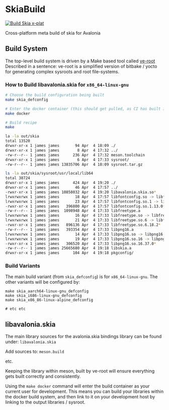 # SkiaBuild
[![Build Skia x-plat](https://github.com/AvaloniaUI/Avalonia.Skia/actions/workflows/skiabuild.yml/badge.svg?branch=main)](https://github.com/AvaloniaUI/Avalonia.Skia/actions/workflows/skiabuild.yml)

Cross-platform meta build of skia for Avalonia

## Build System

The top-level build system is driven by a Make based tool called [ve-root](https://github.com/jameswalmsley/ve-root)
Described in a sentence: ve-root is a simplified version of bitbake / yocto for generating complex sysroots and root file-systems.

### How to Build libavalonia.skia for `x86_64-linux-gnu`

```bash
# Choose the build configuration being built
make skia_defconfig

# Enter the docker container (this should get pulled, as CI has built it for you).
make docker

# Build recipe
make

la -la out/skia
total 13520
drwxr-xr-x 1 james james       94 Apr  4 18:09 ./
drwxr-xr-x 1 james james        8 Apr  4 17:32 ../
-rw-r--r-- 1 james james      236 Apr  4 17:32 meson.toolchain
drwxr-xr-x 1 james james        6 Apr  4 17:33 sysroot/
-rw-r--r-- 1 james james 13835706 Apr  4 18:09 sysroot.tar.gz

ls -la out/skia/sysroot/usr/local/lib64
total 38724
drwxr-xr-x 1 james james      424 Apr  4 19:20 ./
drwxr-xr-x 1 james james       46 Apr  4 17:57 ../
-rwxr-xr-x 1 james james 10858032 Apr  4 19:20 libavalonia.skia.so*
lrwxrwxrwx 1 james james       18 Apr  4 17:57 libfontconfig.so -> libfontconfig.so.1*
lrwxrwxrwx 1 james james       23 Apr  4 17:57 libfontconfig.so.1 -> libfontconfig.so.1.13.0*
-rwxr-xr-x 1 james james   396800 Apr  4 17:57 libfontconfig.so.1.13.0*
-rw-r--r-- 1 james james  1098948 Apr  4 17:33 libfreetype.a
lrwxrwxrwx 1 james james       16 Apr  4 17:33 libfreetype.so -> libfreetype.so.6*
lrwxrwxrwx 1 james james       21 Apr  4 17:33 libfreetype.so.6 -> libfreetype.so.6.18.2*
-rwxr-xr-x 1 james james   896136 Apr  4 17:33 libfreetype.so.6.18.2*
-rw-r--r-- 1 james james   393354 Apr  4 17:33 libpng16.a
lrwxrwxrwx 1 james james       14 Apr  4 17:33 libpng16.so -> libpng16.so.16*
lrwxrwxrwx 1 james james       19 Apr  4 17:33 libpng16.so.16 -> libpng16.so.16.37.0*
-rwxr-xr-x 1 james james   306520 Apr  4 17:33 libpng16.so.16.37.0*
-rw-r--r-- 1 james james 25665680 Apr  4 19:18 libskia.a
drwxr-xr-x 1 james james      104 Apr  4 19:18 pkgconfig/
```

### Build Variants

The main build variant (from `skia_defconfig`) is for `x86_64-linux-gnu`.
The other variants will be configured by:

```
make skia_aarch64-linux-gnu_defconfig
make skia_i686-linux-gnu_defconfig
make skia_x86_86-linux-alpine_defconfig

# etc etc
```

## libavalonia.skia

The main library sources for the avalonia.skia bindings library can be found under:
`libavalonia.skia`

Add sources to:
`meson.build`

etc.

Keeping the library within meson, built by ve-root will ensure everything gets built correctly
and consistently. 

Using the `make docker` command will enter the build container as your current user for development.
This means you can build your libraries within the docker build system, and then link to it on your
development host by linking to the output libraries / sysroot.




